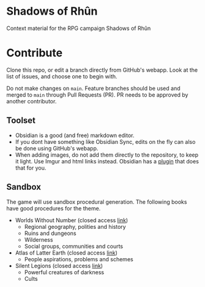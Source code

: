 # Shadows of Rhûn

Context material for the RPG campaign Shadows of Rhûn 

# Contribute

Clone this repo, or edit a branch directly from GitHub's webapp.
Look at the list of issues, and choose one to begin with.

Do not make changes on `main`.
Feature branches should be used and merged to `main` through Pull Requests (PR).
PR needs to be approved by another contributor.

## Toolset

- Obsidian is a good (and free) markdown editor.
- If you dont have something like Obsidian Sync, edits on the fly can also be done using GitHub's webapp.
- When adding images, do not add them directly to the repository, to keep it light. Use Imgur and html links instead. Obsidian has a [plugin](https://github.com/gavvvr/obsidian-imgur-plugin) that does that for you.

## Sandbox

The game will use sandbox procedural generation.
The following books have good procedures for the theme.

- Worlds Without Number (closed access [link](https://drive.google.com/open?id=163ApcuSI2q4oPTYLFyYn6Jxa1F-hS2gF&usp=drive_fs))
	- Regional geography, polities and history
	- Ruins and dungeons
	- Wilderness
	- Social groups, communities and courts
- Atlas of Latter Earth (closed access [link](https://drive.google.com/open?id=1bOrZFAV3zSfMZnHomFQgXuExUyV44hDt&usp=drive_fs))
	- People aspirations, problems and schemes
- Silent Legions (closed access [link](https://drive.google.com/open?id=1CexCpDNKNSMNnkGgDNrVne1gG-03L5dm&usp=drive_fs))
	- Powerful creatures of darkness
	- Cults 

